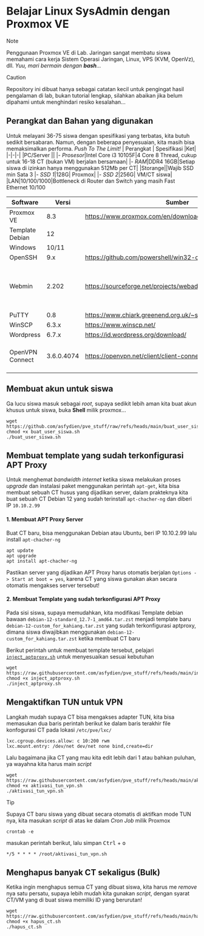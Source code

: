 # Belajar Linux SysAdmin dengan Proxmox VE
> [!NOTE]
> Penggunaan Proxmox VE di Lab. Jaringan sangat membatu siswa memahami cara kerja Sistem Operasi Jaringan, Linux, VPS (KVM, OpenVz), dll. 
_Yuu, mari bermain dengan **bash**..._

> [!CAUTION]
> Repository ini dibuat hanya sebagai catatan kecil untuk pengingat hasil pengalaman di lab, bukan tutorial lengkap, silahkan abaikan jika belum dipahami untuk menghindari resiko kesalahan...
## Perangkat dan Bahan yang digunakan
Untuk melayani 36-75 siswa dengan spesifikasi yang terbatas, kita butuh sedikit bersabaran. Namun, dengan beberapa penyesuaian, kita masih bisa memaksimalkan performa. _Push To The Limit!_
| Perangkat | Spesifikasi |Ket|
|-|-|-|
|PC/Server  ||
|_- Prosesor_|Intel Core i3 10105F|4 Core 8 Thread, cukup untuk 16-18 CT (bukan VM) berjalan bersamaan|
|_- RAM_|DDR4 16GB|Setiap siswa di izinkan hanya menggunakan 512Mb per CT|
|Storange||Wajib SSD min Sata 3
|_- SSD 1_|128G| Proxmox|
|_- SSD 2_|256G| VM/CT siswa|
|LAN|10/100/1000|Bottleneck di Router dan Switch yang masih Fast Ethernet 10/100 

| Software | Versi |Sumber|Ket|
|-|-|-|-|
|Proxmox VE|8.3|https://www.proxmox.com/en/downloads|
|Template Debian|12|
|Windows|10/11|
|OpenSSH|9.x|https://github.com/powershell/win32-openssh/releases|
|Webmin|2.202|https://sourceforge.net/projects/webadmin/files/webmin/2.202/|Versi 2.300 ada kendala ketika mengelola database
|PuTTY|0.8|https://www.chiark.greenend.org.uk/~sgtatham/putty/latest.html|
|WinSCP|6.3.x|https://www.winscp.net/|
|Wordpress|6.7.x|https://id.wordpress.org/download/|
|OpenVPN Connect|3.6.0.4074|https://openvpn.net/client/client-connect-vpn-for-windows/|Pastikan gunakan versi terbaru

## Membuat akun untuk siswa
Ga lucu siswa masuk sebagai _root_, supaya sedikit lebih aman kita buat akun khusus untuk siswa, buka **Shell** milik proxmox...

```shell
wget https://github.com/asfydien/pve_stuff/raw/refs/heads/main/buat_user_siswa.sh
chmod +x buat_user_siswa.sh
./buat_user_siswa.sh
```  
  
## Membuat template yang sudah terkonfigurasi APT Proxy
Untuk menghemat _bandwidth internet_ ketika siswa melakukan proses _upgrade_ dan instalasi paket menggunakan perintah `apt-get`, kita bisa membuat sebuah CT husus yang dijadikan server, dalam prakteknya kita buat sebuah CT Debian 12 yang sudah terinstall `apt-chacher-ng` dan diberi IP `10.10.2.99`

#### 1. Membuat APT Proxy Server
Buat CT baru, bisa menggunakan Debian atau Ubuntu, beri IP 10.10.2.99 lalu install `apt-chacher-ng`
  ```shell
  apt update
  apt upgrade
  apt install apt-chacher-ng
  ```
  Pastikan server yang dijadikan APT Proxy harus otomatis berjalan `Options -> Start at boot = yes`, karena CT yang siswa gunakan akan secara otomatis mengakses server tersebut!

#### 2. Membuat Template yang sudah terkonfigurasi APT Proxy 
Pada sisi siswa, supaya memudahkan, kita modifikasi Template debian bawaan `debian-12-standard_12.7-1_amd64.tar.zst` menjadi template baru `debian-12-custom_for_kahiang.tar.zst` yang sudah terkonfigurasi aptproxy, dimana siswa diwajibkan menggunakan `debian-12-custom_for_kahiang.tar.zst` ketika membuat CT baru

Berikut perintah untuk membuat template tersebut, pelajari [`inject_aptproxy.sh`](https://github.com/asfydien/pve_stuff/blob/main/inject_aptproxy.sh) untuk menyesuaikan sesuai kebutuhan
```shell
wget https://raw.githubusercontent.com/asfydien/pve_stuff/refs/heads/main/inject_aptproxy.sh
chmod +x inject_aptproxy.sh
./inject_aptproxy.sh
```

## Mengaktifkan TUN untuk VPN
Langkah mudah supaya CT bisa mengakses adapter TUN, kita bisa memasukan dua baris perintah berikut ke dalam baris terakhir file konfogurasi CT pada lokasi `/etc/pve/lxc/` 
```
lxc.cgroup.devices.allow: c 10:200 rwm
lxc.mount.entry: /dev/net dev/net none bind,create=dir
```

Lalu bagaimana jika CT yang mau kita edit lebih dari 1 atau bahkan puluhan, ya wayahna kita harus main _script_
```shell
wget https://raw.githubusercontent.com/asfydien/pve_stuff/refs/heads/main/aktivasi_tun_vpn.sh
chmod +x aktivasi_tun_vpn.sh
./aktivasi_tun_vpn.sh
```
> [!TIP]
> Supaya CT baru siswa yang dibuat secara otomatis di aktifkan mode TUN nya, kita masukan _script_ di atas ke dalam _Cron Job_ milik Proxmox
> ```shell
> crontab -e
> ```
> masukan perintah berikut, lalu simpan <kbd>Ctrl</kbd> + <kbd>o</kbd>
> ```
> */5 * * * * /root/aktivasi_tun_vpn.sh
> ```

## Menghapus banyak CT sekaligus (Bulk)
Ketika ingin menghapus semua CT yang dibuat siswa, kita harus me _remove_ nya satu persatu, supaya lebih mudah kita gunakan _script_, dengan syarat CT/VM yang di buat siswa memiliki ID yang berurutan!
```shell
wget https://raw.githubusercontent.com/asfydien/pve_stuff/refs/heads/main/hapus_ct.sh
chmod +x hapus_ct.sh
./hapus_ct.sh
```
